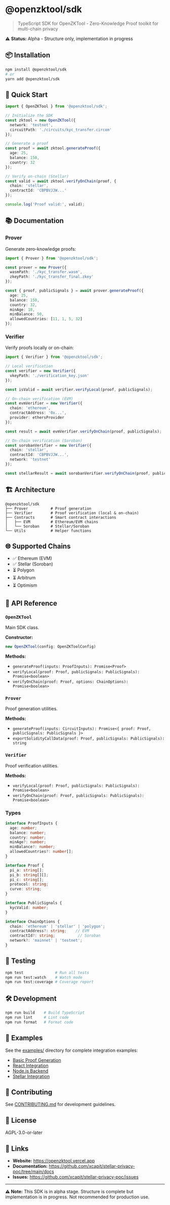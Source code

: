 # @openzktool/sdk

> TypeScript SDK for OpenZKTool - Zero-Knowledge Proof toolkit for multi-chain privacy

⚠️ **Status:** Alpha - Structure only, implementation in progress

## 📦 Installation

```bash
npm install @openzktool/sdk
# or
yarn add @openzktool/sdk
```

## 🚀 Quick Start

```typescript
import { OpenZKTool } from '@openzktool/sdk';

// Initialize the SDK
const zktool = new OpenZKTool({
  network: 'testnet',
  circuitPath: './circuits/kyc_transfer.circom'
});

// Generate a proof
const proof = await zktool.generateProof({
  age: 25,
  balance: 150,
  country: 32
});

// Verify on-chain (Stellar)
const valid = await zktool.verifyOnChain(proof, {
  chain: 'stellar',
  contractId: 'CBPBVJJW...'
});

console.log('Proof valid:', valid);
```

## 📚 Documentation

### Prover

Generate zero-knowledge proofs:

```typescript
import { Prover } from '@openzktool/sdk';

const prover = new Prover({
  wasmPath: './kyc_transfer.wasm',
  zkeyPath: './kyc_transfer_final.zkey'
});

const { proof, publicSignals } = await prover.generateProof({
  age: 25,
  balance: 150,
  country: 32,
  minAge: 18,
  minBalance: 50,
  allowedCountries: [11, 1, 5, 32]
});
```

### Verifier

Verify proofs locally or on-chain:

```typescript
import { Verifier } from '@openzktool/sdk';

// Local verification
const verifier = new Verifier({
  vkeyPath: './verification_key.json'
});

const isValid = await verifier.verifyLocal(proof, publicSignals);

// On-chain verification (EVM)
const evmVerifier = new Verifier({
  chain: 'ethereum',
  contractAddress: '0x...',
  provider: ethersProvider
});

const result = await evmVerifier.verifyOnChain(proof, publicSignals);

// On-chain verification (Soroban)
const sorobanVerifier = new Verifier({
  chain: 'stellar',
  contractId: 'CBPBVJJW...',
  network: 'testnet'
});

const stellarResult = await sorobanVerifier.verifyOnChain(proof, publicSignals);
```

## 🏗️ Architecture

```
@openzktool/sdk
├── Prover          # Proof generation
├── Verifier        # Proof verification (local & on-chain)
├── Contracts       # Smart contract interactions
│   ├── EVM         # Ethereum/EVM chains
│   └── Soroban     # Stellar/Soroban
└── Utils           # Helper functions
```

## 🌐 Supported Chains

- ✅ Ethereum (EVM)
- ✅ Stellar (Soroban)
- ⏳ Polygon
- ⏳ Arbitrum
- ⏳ Optimism

## 📖 API Reference

### `OpenZKTool`

Main SDK class.

**Constructor:**
```typescript
new OpenZKTool(config: OpenZKToolConfig)
```

**Methods:**
- `generateProof(inputs: ProofInputs): Promise<Proof>`
- `verifyLocal(proof: Proof, publicSignals: PublicSignals): Promise<boolean>`
- `verifyOnChain(proof: Proof, options: ChainOptions): Promise<boolean>`

### `Prover`

Proof generation utilities.

**Methods:**
- `generateProof(inputs: CircuitInputs): Promise<{ proof: Proof, publicSignals: PublicSignals }>`
- `exportSolidityCallData(proof: Proof, publicSignals: PublicSignals): string`

### `Verifier`

Proof verification utilities.

**Methods:**
- `verifyLocal(proof: Proof, publicSignals: PublicSignals): Promise<boolean>`
- `verifyOnChain(proof: Proof, publicSignals: PublicSignals): Promise<boolean>`

### Types

```typescript
interface ProofInputs {
  age: number;
  balance: number;
  country: number;
  minAge?: number;
  minBalance?: number;
  allowedCountries?: number[];
}

interface Proof {
  pi_a: string[];
  pi_b: string[][];
  pi_c: string[];
  protocol: string;
  curve: string;
}

interface PublicSignals {
  kycValid: number;
}

interface ChainOptions {
  chain: 'ethereum' | 'stellar' | 'polygon';
  contractAddress?: string;    // EVM
  contractId?: string;          // Soroban
  network?: 'mainnet' | 'testnet';
}
```

## 🧪 Testing

```bash
npm test              # Run all tests
npm run test:watch    # Watch mode
npm run test:coverage # Coverage report
```

## 🛠️ Development

```bash
npm run build    # Build TypeScript
npm run lint     # Lint code
npm run format   # Format code
```

## 📝 Examples

See the [examples/](../examples/) directory for complete integration examples:

- [Basic Proof Generation](../examples/1-basic-proof/)
- [React Integration](../examples/2-react-app/)
- [Node.js Backend](../examples/3-nodejs-backend/)
- [Stellar Integration](../examples/4-stellar-integration/)

## 🤝 Contributing

See [CONTRIBUTING.md](../CONTRIBUTING.md) for development guidelines.

## 📄 License

AGPL-3.0-or-later

## 🔗 Links

- **Website:** https://openzktool.vercel.app
- **Documentation:** https://github.com/xcapit/stellar-privacy-poc/tree/main/docs
- **Issues:** https://github.com/xcapit/stellar-privacy-poc/issues

---

**⚠️ Note:** This SDK is in alpha stage. Structure is complete but implementation is in progress. Not recommended for production use.
